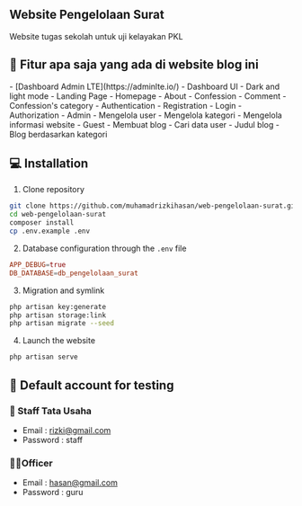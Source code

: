 <h2>Website Pengelolaan Surat</h2>

Website tugas sekolah untuk uji kelayakan PKL 

<h2 id="fitur">🧐 Fitur apa saja yang ada di website blog ini</h2>
-   [Dashboard Admin LTE](https://adminlte.io/)
    -   Dashboard UI
    -   Dark and light mode
-   Landing Page
    -   Homepage
    -   About
    -   Confession
    -   Comment
    -   Confession's category
-   Authentication
    -   Registration
    -   Login
-   Authorization
    -   Admin
        -   Mengelola user
        -   Mengelola kategori
        -   Mengelola informasi website 
    -   Guest
        -   Membuat blog
-   Cari data user
    -   Judul blog
    -   Blog berdasarkan kategori


<h2 id="installation">💻 Installation</h2>

1. Clone repository

```bash
git clone https://github.com/muhamadrizkihasan/web-pengelolaan-surat.git
cd web-pengelolaan-surat
composer install
cp .env.example .env
```

2. Database configuration through the `.env` file

```conf
APP_DEBUG=true
DB_DATABASE=db_pengelolaan_surat
```

3. Migration and symlink

```bash
php artisan key:generate
php artisan storage:link
php artisan migrate --seed
```

4. Launch the website

```bash
php artisan serve
```

<h2 id="testing-account">👤 Default account for testing</h2>

### 🧖 Staff Tata Usaha

-   Email : rizki@gmail.com
-   Password : staff

### 👨‍🏫Officer

-   Email : hasan@gmail.com
-   Password : guru